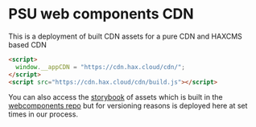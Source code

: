 # PSU web components CDN
This is a deployment of built CDN assets for a pure CDN and HAXCMS based CDN

```html
<script>
  window.__appCDN = "https://cdn.hax.cloud/cdn/";
</script>
<script src="https://cdn.hax.cloud/cdn/build.js"></script>
```

You can also access the [storybook](/storybook) of assets which is built in the [webcomponents repo](https://github.com/haxtheweb/webcomponents) but for versioning reasons is deployed here at set times in our process.